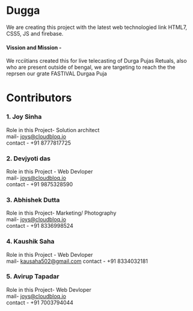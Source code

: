 # Dugga
We are creating this project with the latest web technologied link HTML7, CSS5, JS and firebase.<br/>
#### Vission and Mission -
We rcciitians created this for live telecasting of Durga Pujas Retuals, also who are present outside of bengal, we are targeting to reach the the reprsen our grate FASTIVAL Durgaa Puja

# Contributors

### 1. Joy Sinha 
Role in this Project- Solution architect<br/>
mail- joys@cloudbloq.io<br/>
contact - +91 8777817725

### 2. Devjyoti das 
Role in this Project - Web Devloper<br/>
mail- joys@cloudbloq.io<br/>
contact - +91 9875328590


### 3. Abhishek Dutta 
Role in this Project- Marketing/ Photography<br/>
mail- joys@cloudbloq.io<br/>
contact - +91 8336998524

### 4. Kaushik Saha 
Role in this Project - Web Devloper<br/>
mail- kausaha502@gmail.com
contact - +91 8334032181

### 5. Avirup Tapadar
Role in this Project- Web Devloper<br/>
mail- joys@cloudbloq.io<br/>
contact - +91 7003794044
